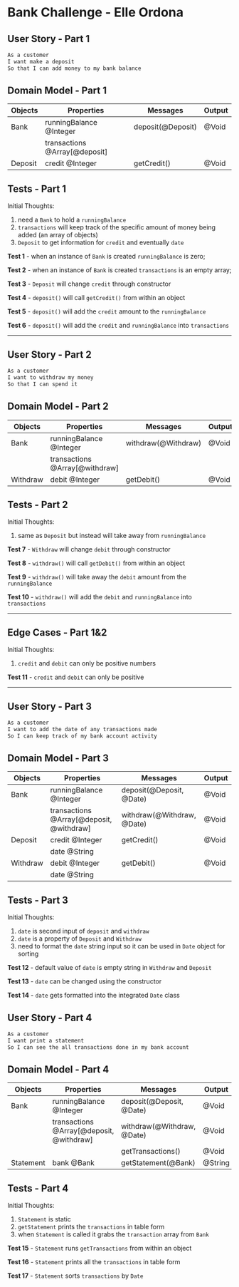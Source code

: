 # Bank Challenge - Elle Ordona

## User Story - Part 1

```sh
As a customer
I want make a deposit
So that I can add money to my bank balance
```

## Domain Model - Part 1

| Objects | Properties                    | Messages          | Output |
| ------- | ----------------------------- | ----------------- | ------ |
| Bank    | runningBalance @Integer       | deposit(@Deposit) | @Void  |
|         | transactions @Array[@deposit] |                   |        |
| Deposit | credit @Integer               | getCredit()       | @Void  |

## Tests - Part 1

Initial Thoughts:

1. need a `Bank` to hold a `runningBalance`
2. `transactions` will keep track of the specific amount of money being added (an array of objects)
3. `Deposit` to get information for `credit` and eventually `date`

**Test 1** - when an instance of `Bank` is created `runningBalance` is zero;

**Test 2** - when an instance of `Bank` is created `transactions` is an empty array;

**Test 3** - `Deposit` will change `credit` through constructor

**Test 4** - `deposit()` will call `getCredit()` from within an object

**Test 5** - `deposit()` will add the `credit` amount to the `runningBalance`

**Test 6** - `deposit()` will add the `credit` and `runningBalance` into `transactions`

---

## User Story - Part 2

```sh
As a customer
I want to withdraw my money
So that I can spend it
```

## Domain Model - Part 2

| Objects  | Properties                     | Messages            | Output |
| -------- | ------------------------------ | ------------------- | ------ |
| Bank     | runningBalance @Integer        | withdraw(@Withdraw) | @Void  |
|          | transactions @Array[@withdraw] |                     |        |
| Withdraw | debit @Integer                 | getDebit()          | @Void  |

## Tests - Part 2

Initial Thoughts:

1. same as `Deposit` but instead will take away from `runningBalance`

**Test 7** - `Withdraw` will change `debit` through constructor

**Test 8** - `withdraw()` will call `getDebit()` from within an object

**Test 9** - `withdraw()` will take away the `debit` amount from the `runningBalance`

**Test 10** - `withdraw()` will add the `debit` and `runningBalance` into `transactions`

---

## Edge Cases - Part 1&2

Initial Thoughts:

1. `credit` and `debit` can only be positive numbers

**Test 11** - `credit` and `debit` can only be positive

---

## User Story - Part 3

```sh
As a customer
I want to add the date of any transactions made
So I can keep track of my bank account activity
```

## Domain Model - Part 3

| Objects  | Properties                               | Messages                   | Output |
| -------- | ---------------------------------------- | -------------------------- | ------ |
| Bank     | runningBalance @Integer                  | deposit(@Deposit, @Date)   | @Void  |
|          | transactions @Array[@deposit, @withdraw] | withdraw(@Withdraw, @Date) | @Void  |
| Deposit  | credit @Integer                          | getCredit()                | @Void  |
|          | date @String                             |                            |        |
| Withdraw | debit @Integer                           | getDebit()                 | @Void  |
|          | date @String                             |                            |        |

## Tests - Part 3

Initial Thoughts:

1. `date` is second input of `deposit` and `withdraw`
2. `date` is a property of `Deposit` and `Withdraw`
3. need to format the `date` string input so it can be used in `Date` object for sorting

**Test 12** - default value of `date` is empty string in `Withdraw` and `Deposit`

**Test 13** - `date` can be changed using the constructor

**Test 14** - `date` gets formatted into the integrated `Date` class

## User Story - Part 4

```sh
As a customer
I want print a statement
So I can see the all transactions done in my bank account
```

## Domain Model - Part 4

| Objects   | Properties                               | Messages                   | Output  |
| --------- | ---------------------------------------- | -------------------------- | ------- |
| Bank      | runningBalance @Integer                  | deposit(@Deposit, @Date)   | @Void   |
|           | transactions @Array[@deposit, @withdraw] | withdraw(@Withdraw, @Date) | @Void   |
|           |                                          | getTransactions()          | @Void   |
| Statement | bank @Bank                               | getStatement(@Bank)        | @String |

## Tests - Part 4

Initial Thoughts:

1. `Statement` is static
2. `getStatement` prints the `transactions` in table form
3. when `Statement` is called it grabs the `transaction` array from `Bank`

**Test 15** - `Statement` runs `getTransactions` from within an object

**Test 16** - `Statement` prints all the `transactions` in table form

**Test 17** - `Statement` sorts `transactions` by `Date`
